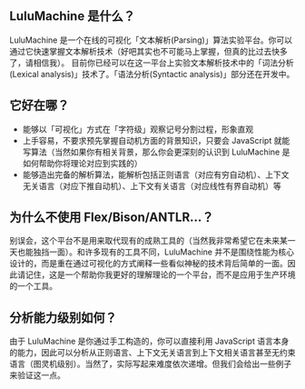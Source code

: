 ## LuluMachine 是什么？
LuluMachine 是一个在线的可视化「文本解析(Parsing)」算法实验平台。你可以通过它快速掌握文本解析技术（好吧其实也不可能马上掌握，但真的比过去快多了，请相信我）。
目前你已经可以在这一平台上实验文本解析技术中的「词法分析(Lexical analysis)」技术了。「语法分析(Syntactic analysis)」部分还在开发中。

## 它好在哪？
* 能够以「可视化」方式在「字符级」观察记号分割过程，形象直观
* 上手容易，不要求预先掌握自动机方面的背景知识，只要会 JavaScript 就能写算法（当然如果你有相关背景，那么你会更深刻的认识到 LuluMachine 是如何帮助你将理论对应到实践的）
* 能够造出完备的解析算法，能解析包括正则语言（对应有穷自动机）、上下文无关语言（对应下推自动机）、上下文有关语言（对应线性有界自动机）等

## 为什么不使用 Flex/Bison/ANTLR...？
别误会，这个平台不是用来取代现有的成熟工具的（当然我非常希望它在未来某一天也能独挡一面）。和许多现有的工具不同，LuluMachine 并不是围绕性能为核心设计的，而是重在通过可视化的方式阐释一些看似神秘的技术背后简单的一面。因此请记住，这是一个帮助你我更好的理解理论的一个平台，而不是应用于生产环境的一个工具。

## 分析能力级别如何？
由于 LuluMachine 是你通过手工构造的，你可以直接利用 JavaScript 语言本身的能力，因此可以分析从正则语言、上下文无关语言到上下文相关语言甚至无约束语言（图灵机级别）。当然了，实际写起来难度依次递增。但我们会给出一些例子来验证这一点。
